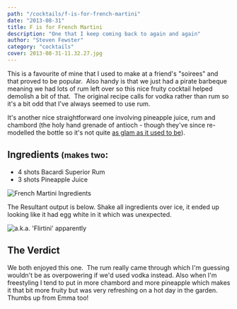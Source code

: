 ```yaml
---
path: "/cocktails/f-is-for-french-martini"
date: "2013-08-31"
title: F is for French Martini
description: "One that I keep coming back to again and again"
author: "Steven Fewster"
category: "cocktails"
cover: 2013-08-31-11.32.27.jpg
---
```


This is a favourite of mine that I used to make at a friend's "soirees" and that proved to be popular.  Also handy is that we just had a pirate barbeque meaning we had lots of rum left over so this nice fruity cocktail helped demolish a bit of that.  The original recipe calls for vodka rather than rum so it's a bit odd that I've always seemed to use rum.

It's another nice straightforward one involving pineapple juice, rum and chambord (the holy hand grenade of antioch - though they've since re-modelled the bottle so it's not quite 
[as glam as it used to be](http://en.wikipedia.org/wiki/File:Chambord_Liqueur_Royale_de_France.jpg)).

## Ingredients <small>(makes two</small>:

* 4 shots Bacardi Superior Rum
* 3 shots Pineapple Juice

![French Martini Ingredients](/images/uploads/2013/08/2013-08-31-11.26.15.jpg "French Martini Ingredients")

The Resultant output is below. Shake all ingredients over ice, it ended up looking like it had egg white in it which was unexpected.

![a.k.a. 'Flirtini' apparently](/images/uploads/2013/08/2013-08-31-11.32.27.jpg "a.k.a. 'Flirtini' apparently")

## The Verdict

We both enjoyed this one.  The rum really came through which I'm guessing wouldn't be as overpowering if we'd used vodka instead. Also when I'm freestyling I tend to put in more chambord and more pineapple which makes it that bit more fruity but was very refreshing on a hot day in the garden. Thumbs up from Emma too!
